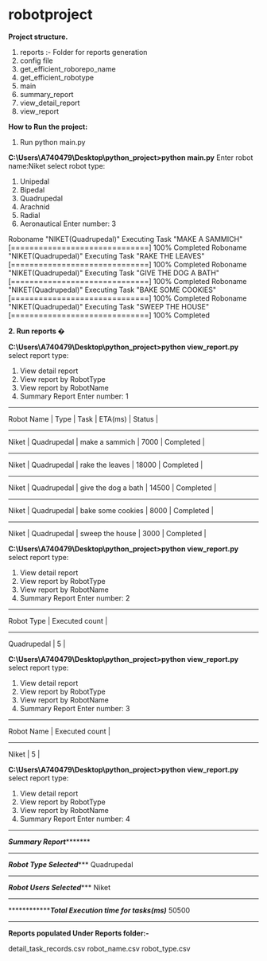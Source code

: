 # robotproject

**Project structure.**

1. reports :- Folder for reports generation
2. config file
3.  get_efficient_roborepo_name
4.  get_efficient_robotype
5.  main
6.  summary_report
7.  view_detail_report
8.  view_report

**How to Run the project:**
1. Run python main.py

**C:\Users\A740479\Desktop\python_project>python main.py**
Enter robot name:Niket
select robot type:
1) Unipedal
2) Bipedal
3) Quadrupedal
4) Arachnid
5) Radial
6) Aeronautical
Enter number: 3

Roboname "NIKET(Quadrupedal)" Executing Task "MAKE A SAMMICH" [==============================] 100% Completed
Roboname "NIKET(Quadrupedal)" Executing Task "RAKE THE LEAVES" [==============================] 100% Completed
Roboname "NIKET(Quadrupedal)" Executing Task "GIVE THE DOG A BATH" [==============================] 100% Completed
Roboname "NIKET(Quadrupedal)" Executing Task "BAKE SOME COOKIES" [==============================] 100% Completed
Roboname "NIKET(Quadrupedal)" Executing Task "SWEEP THE HOUSE" [==============================] 100% Completed


**2. Run reports �**

**C:\Users\A740479\Desktop\python_project>python view_report.py**
select report type:
1) View detail report
2) View report by RobotType
3) View report by RobotName
4) Summary Report
Enter number: 1
-----------------------------------------------------------------------
Robot Name | Type        | Task                | ETA(ms) | Status    |


-----------------------------------------------------------------------
Niket      | Quadrupedal | make a sammich      | 7000    | Completed |


-----------------------------------------------------------------------
Niket      | Quadrupedal | rake the leaves     | 18000   | Completed |


-----------------------------------------------------------------------
Niket      | Quadrupedal | give the dog a bath | 14500   | Completed |


-----------------------------------------------------------------------
Niket      | Quadrupedal | bake some cookies   | 8000    | Completed |


-----------------------------------------------------------------------
Niket      | Quadrupedal | sweep the house     | 3000    | Completed |


**C:\Users\A740479\Desktop\python_project>python view_report.py**
select report type:
1) View detail report
2) View report by RobotType
3) View report by RobotName
4) Summary Report
Enter number: 2
-------------------------------
Robot Type  | Executed count |


-------------------------------
Quadrupedal | 5              |


**C:\Users\A740479\Desktop\python_project>python view_report.py**
select report type:
1) View detail report
2) View report by RobotType
3) View report by RobotName
4) Summary Report
Enter number: 3
------------------------------
Robot Name | Executed count |


------------------------------
Niket      | 5              |

**C:\Users\A740479\Desktop\python_project>python view_report.py**
select report type:
1) View detail report
2) View report by RobotType
3) View report by RobotName
4) Summary Report
Enter number: 4


***********************************************************
*******************Summary Report**************************
***********************************************************

*******************Robot Type Selected**********************
Quadrupedal
************************************************************

*******************Robot Users Selected**********************
Niket
************************************************************


*******************Total Execution time for tasks(ms)*******
50500
************************************************************

**Reports populated Under Reports folder:-**

detail_task_records.csv
robot_name.csv
robot_type.csv




